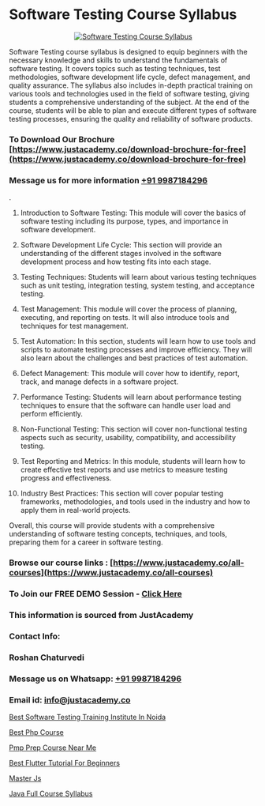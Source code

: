 # Software Testing Course Syllabus

<p align="center">
  <a href="https://justacademy.co/program-detail/software-testing">
    <img src="https://justacademy.co/storage2/program_images/1704700438.webp" alt="Software Testing Course Syllabus">
  </a>
</p>


Software Testing course syllabus is designed to equip beginners with the necessary knowledge and skills to understand the fundamentals of software testing. It covers topics such as testing techniques, test methodologies, software development life cycle, defect management, and quality assurance. The syllabus also includes in-depth practical training on various tools and technologies used in the field of software testing, giving students a comprehensive understanding of the subject. At the end of the course, students will be able to plan and execute different types of software testing processes, ensuring the quality and reliability of software products.
### To Download Our Brochure [https://www.justacademy.co/download-brochure-for-free](https://www.justacademy.co/download-brochure-for-free)
### Message us for more information [+91 9987184296](https://api.whatsapp.com/send?phone=919987184296)
.

1) Introduction to Software Testing: This module will cover the basics of software testing including its purpose, types, and importance in software development.

2) Software Development Life Cycle: This section will provide an understanding of the different stages involved in the software development process and how testing fits into each stage.

3) Testing Techniques: Students will learn about various testing techniques such as unit testing, integration testing, system testing, and acceptance testing.

4) Test Management: This module will cover the process of planning, executing, and reporting on tests. It will also introduce tools and techniques for test management.

5) Test Automation: In this section, students will learn how to use tools and scripts to automate testing processes and improve efficiency. They will also learn about the challenges and best practices of test automation.

6) Defect Management: This module will cover how to identify, report, track, and manage defects in a software project.

7) Performance Testing: Students will learn about performance testing techniques to ensure that the software can handle user load and perform efficiently.

8) Non-Functional Testing: This section will cover non-functional testing aspects such as security, usability, compatibility, and accessibility testing.

9) Test Reporting and Metrics: In this module, students will learn how to create effective test reports and use metrics to measure testing progress and effectiveness.

10) Industry Best Practices: This section will cover popular testing frameworks, methodologies, and tools used in the industry and how to apply them in real-world projects.

Overall, this course will provide students with a comprehensive understanding of software testing concepts, techniques, and tools, preparing them for a career in software testing.

### Browse our course links : [https://www.justacademy.co/all-courses](https://www.justacademy.co/all-courses) 
### To Join our FREE DEMO Session - [Click Here](https://www.justacademy.co/register-for-course-demo)


### This information is sourced from JustAcademy
### Contact Info:
### Roshan Chaturvedi
### Message us on Whatsapp: [+91 9987184296](https://api.whatsapp.com/send?phone=919987184296)
### Email id: [info@justacademy.co](mailto:info@justacademy.co)
                
[Best Software Testing Training Institute In Noida](https://www.linkedin.com/pulse/best-software-testing-training-institute-noida-justacademy-pune-jarcc?trackingId=7LTdTdI7zzOCsVhZb8LvCg%3D%3D&lipi=urn%3Ali%3Apage%3Ad_flagship3_company_admin%3BURLYXo%2BCRPCij0ETJnelAQ%3D%3D)

[Best Php Course](https://www.linkedin.com/pulse/best-php-course-justacademy-hyderabad-j2qvc?trackingId=0UsIMDwlVEqHN6mtqr%2F0HA%3D%3D&lipi=urn%3Ali%3Apage%3Ad_flagship3_company_admin%3BvVOqf8C4SxiY2jOCpJpYGg%3D%3D)

[Pmp Prep Course Near Me](https://medium.com/@kamblerajas684/pmp-prep-course-near-me-167484de50e2)

[Best Flutter Tutorial For Beginners](https://medium.com/@prempja40/best-flutter-tutorial-for-beginners-0448a74518af)

[Master Js](https://justacademyin.github.io/Articles/Master-Js)

[Java Full Course Syllabus](https://justacademyin.github.io/Articles/Java-Full-Course-Syllabus)


